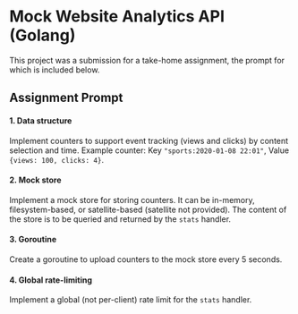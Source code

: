 # Mock Website Analytics API (Golang)

This project was a submission for a take-home assignment, the prompt for which is included below.

## Assignment Prompt

#### 1. Data structure

Implement counters to support event tracking (views and clicks) by content selection and time. Example counter: Key `"sports:2020-01-08 22:01"`, Value `{views: 100, clicks: 4}`.

#### 2. Mock store

Implement a mock store for storing counters. It can be in-memory, filesystem-based, or satellite-based (satellite not provided). The content of the store is to be queried and returned by the `stats` handler.

#### 3. Goroutine

Create a goroutine to upload counters to the mock store every 5 seconds.

#### 4. Global rate-limiting

Implement a global (not per-client) rate limit for the `stats` handler.

